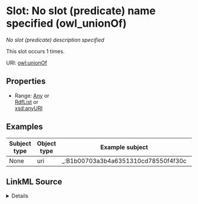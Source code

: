 

# Slot: No slot (predicate) name specified (owl_unionOf)


_No slot (predicate) description specified_






This slot occurs 1 times.


URI: [owl:unionOf](http://www.w3.org/2002/07/owl#unionOf)



<!-- no inheritance hierarchy -->








## Properties

* Range: [Any](../classes/Any.md)&nbsp;or&nbsp;<br />[RdfList](../classes/RdfList.md)&nbsp;or&nbsp;<br />[xsd:anyURI](http://www.w3.org/2001/XMLSchema#anyURI)






## Examples

| Subject type | Object type | Example subject | Example object | Occurrences |
| --- | --- | --- | --- | --- |
| None | uri | _:B1b00703a3b4a6351310cd78550f4f30c | _:B57b3759ec92f5d59c8cc2dac709be33d | 1 |




## LinkML Source

<details>

```yaml
name: owl_unionOf
annotations:
  count:
    tag: count
    value: 1
  uri:
    tag: uri
    value: 1
description: No slot (predicate) description specified
title: No slot (predicate) name specified
examples:
- object:
    example_object: _:B57b3759ec92f5d59c8cc2dac709be33d
    example_object_type: uri
    example_predicate: owl:unionOf
    example_subject: _:B1b00703a3b4a6351310cd78550f4f30c
    example_subject_type: None
from_schema: fio-kg
rank: 1000
domain: rdfs_Class
slot_uri: owl:unionOf
alias: owl_unionOf
range: Any
any_of:
- range: rdf_List
- range: uri

```
</details>